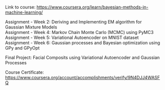 Link to course: https://www.coursera.org/learn/bayesian-methods-in-machine-learning/

Assignment - Week 2: Deriving and Implementing EM algorithm for Gaussian Mixture Models  
Assignment - Week 4: Markov Chain Monte Carlo (MCMC) using PyMC3  
Assignment - Week 5: Variational Autoencoder on MNIST dataset    
Assignment - Week 6: Gaussian processes and Bayesian optimization using GPy and GPyOpt  

Final Project: Facial Composits using Variational Autoencoder and Gaussian Processes   
  
Course Certificate: https://www.coursera.org/account/accomplishments/verify/9N4DJJ4WASFQ  
